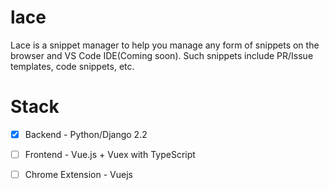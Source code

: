# lace

Lace is a snippet manager to help you manage any form of snippets on the browser and VS Code IDE(Coming soon). Such snippets include PR/Issue templates, code snippets, etc.

# Stack

- [x] Backend - Python/Django 2.2
- [ ] Frontend - Vue.js + Vuex with TypeScript
- [ ] Chrome Extension - Vuejs

